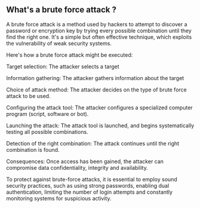 ## What's a brute force attack ?

A brute force attack is a method used by hackers to attempt to discover a password or encryption key by trying every possible combination until they find the right one. It's a simple but often effective technique, which exploits the vulnerability of weak security systems.

Here's how a brute force attack might be executed:

Target selection: The attacker selects a target

Information gathering: The attacker gathers information about the target

Choice of attack method: The attacker decides on the type of brute force attack to be used. 

Configuring the attack tool: The attacker configures a specialized computer program (script, software or bot).

Launching the attack: The attack tool is launched, and begins systematically testing all possible combinations.

Detection of the right combination: The attack continues until the right combination is found. 

Consequences: Once access has been gained, the attacker can compromise data confidentiality, integrity and availability.

To protect against brute-force attacks, it is essential to employ sound security practices, such as using strong passwords, enabling dual authentication, limiting the number of login attempts and constantly monitoring systems for suspicious activity.

